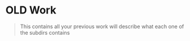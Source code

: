 # OLD Work

> This contains all your previous work will describe what each one of the subdirs contains
